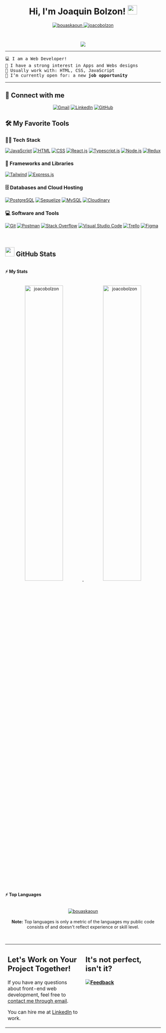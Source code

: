 <h1 align="center">
Hi, I'm Joaquin Bolzon!
	<a href="https://github.com/joacobolzon" target="_self">
		<img src="https://media.giphy.com/media/hvRJCLFzcasrR4ia7z/giphy.gif" width="30">
	</a>
</h1>
<p align="center">
	<a href="https://github.com/joacobolzon">
		<img src="https://komarev.com/ghpvc/?username=joacobolzon&label=Profile%20views&color=0e75b6&style=flat" alt="bouaskaoun" />
	</a>
	<a href="https://github.com/joacobolzon">
		<img src="https://img.shields.io/github/followers/joacobolzon?label=Followers" alt="joacobolzon " />
	</a>
</p>
<br/>
<p align="center">
	<a href="https://github.com/joacobolzon">
		<img src="https://readme-typing-svg.herokuapp.com?lines=Full+Stack+Web+Developer;Always%20learning%20new%20things&center=true&width=380&height=45">
	</a>
</p>

<hr>

<pre>
💻 I am a Web Developer!
📝 I have a strong interest in Apps and Webs designs
🌟 Usually work with: HTML, CSS, JavaScript
🤔 I’m currently open for: a new <b>job opportunity</b>
</pre>
<hr>

## 🤝 Connect with me
<p align="center">
	<a href="mailto:joacobolzon3@gmail.com"><img img src="https://img.shields.io/badge/Gmail-%23EA4335.svg?style=plastic&logo=gmail&logoColor=white" alt="Gmail"/></a>
	<a href="https://www.linkedin.com/in/enzo-joaquin-bolzon-b83a9a24a/"><img src="https://img.shields.io/badge/Linkedin-%230A66C2.svg?style=plastic&logo=linkedin&logoColor=white" alt="LinkedIn"/></a>
	<a href="https://github.com/joacobolzon"><img src="https://img.shields.io/badge/GitHub-%23181717.svg?style=plastic&logo=github&logoColor=white" alt="GitHub"/></a>
</p>

## 🛠️ My Favorite Tools

### 👨‍💻 Tech Stack

<p>
    <a href="https://github.com/joacobolzon"><img alt="JavaScript" src="https://img.shields.io/badge/-JavaScript-red"></a>
    <a href="https://github.com/joacobolzon"><img alt="HTML" src="https://img.shields.io/badge/-HTML-red"></a>
    <a href="https://github.com/joacobolzon"><img alt="CSS" src="https://img.shields.io/badge/-CSS-red"></a>
    <a href="https://github.com/joacobolzon"><img alt="React.js" src="https://img.shields.io/badge/-React.js-red"></a>
    <a href="https://github.com/joacobolzon"><img alt="Typescript.js" src="https://img.shields.io/badge/-Typescript-red"></a>
    <a href="https://github.com/joacobolzon"><img alt="Node.js" src="https://img.shields.io/badge/-Node.js-red"></a>
    <a href="https://github.com/joacobolzon"><img alt="Redux" src="https://img.shields.io/badge/-Redux-red"></a>

### 🧰 Frameworks and Libraries

<p>
    <a href="https://github.com/joacobolzon"><img alt="Tailwind" src="https://img.shields.io/badge/-Tailwind%20CSS-green"></a>
    <a href="https://github.com/joacobolzon"><img alt="Express.js" src="https://img.shields.io/badge/-Express.js-green"></a>
</p>

### 🗄️ Databases and Cloud Hosting

<p>
    <a href="https://github.com/joacobolzon"><img alt="PostgreSQL" src="https://img.shields.io/badge/-PostgreSQL-blue"></a>
    <a href="https://github.com/joacobolzon"><img alt="Sequelize" src="https://img.shields.io/badge/-Sequelize-blue"></a>
    <a href="https://github.com/joacobolzon"><img alt="MySQL" src="https://img.shields.io/badge/-MySQL-blue"></a>
    <a href="https://github.com/joacobolzon"><img alt="Cloudinary" src="https://img.shields.io/badge/-Cloudinary-blue"></a>
</p>

### 💻 Software and Tools

<p>
    <a href="https://github.com/joacobolzon"><img alt="Git" src="https://img.shields.io/badge/Git%20-%23F05033.svg?logo=git&logoColor=white"></a>
    <a href="https://github.com/joacobolzon"><img alt="Postman" src="https://img.shields.io/badge/Postman-FF6C37?logo=postman&logoColor=white"></a>
    <a href="https://github.com/joacobolzon"><img alt="Stack Overflow" src="https://img.shields.io/badge/-Stack%20Overflow-FE7A16?logo=stack-overflow&logoColor=white"></a>
    <a href="https://github.com/joacobolzon"><img alt="Visual Studio Code" src="https://img.shields.io/badge/Visual%20Studio%20Code-0078d7.svg?logo=visual-studio-code&logoColor=white"></a>
    <a href="https://github.com/joacobolzon"><img alt="Trello" src="https://img.shields.io/badge/Trello-0079bf.svg?logo=trello&logoColor=white"></a>
    <a href="https://github.com/joacobolzon"><img alt="Figma" src="https://img.shields.io/badge/Figma-fd3d39.svg?logo=figma&logoColor=white"></a>
</p>
</br>



## <a href="https://github.com/joacobolzon"><img src="https://www.blumbergdigital.com/wp-content/uploads/2020/10/stats-graphic-statistics-business-512.png" width="30"></a> GitHub Stats

<br/>
<summary><b>⚡ My Stats</b></summary>
<br/>
<p align="center">
	<a href="https://github.com/joacobolzon">
	<img width="49.5%" src="https://github-readme-stats.vercel.app/api?username=joacobolzon&show_icons=true" alt="joacobolzon">
	<img width="49.5%" src="https://github-readme-streak-stats.herokuapp.com/?user=joacobolzon" alt="joacobolzon">
	</a>
	<br/>
</p>
<br/>


<summary><b>⚡ Top Languages</b></summary>
<br/>

<p align="center">
	<a href="https://github.com/joacobolzon">
	<img src="https://github-readme-stats.vercel.app/api/top-langs/?username=joacobolzon&langs_count=8&layout=compact" alt="bouaskaoun">
	</a>
	<br/>
<br/>
<b>Note:</b> Top languages is only a metric of the languages my public code consists of and doesn't reflect experience or skill level.
</p>
<br/>

<table style="border: none">
  <tr>
  <td width="50%" valign="top">

## Let's Work on Your Project Together!

If you have any questions about front-end web development, feel free to <a href="mailto:joacobolzon3@gmail.com">contact me through email</a>.

You can hire me at <a href="https://www.linkedin.com/in/enzo-joaquin-bolzon-b83a9a24a/">LinkedIn</a> to work.

  </td>
  <td width="50%" valign="top">

## It's not perfect, isn't it?

**<a href="https://github.com/joacobolzon"><img alt="Feedback" src="https://img.shields.io/badge/Ask%20me-anything-1abc9c.svg"></a>**

  </td>
  </tr>
</table>
